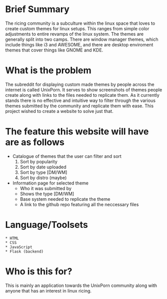 # Brief Summary
The ricing community is a subculture within the linux space that loves 
to create custom themes for linux setups. This ranges from simple color 
adjustments to entire revamps of the linux system. The themes are generally 
split into two camps. There are window manager themes, which include things 
like i3 and AWESOME, and there are desktop enviroment themes that cover things 
like GNOME and KDE.

# What is the problem
The subreddit for displaying custom made themes by people across the internet is
called UnixPorn. It serves to show screenshots of themes people create along with 
links to the files needed to replicate them. As it currently stands there is no
effective and intuitive way to filter through the various themes submitted by the 
community and replicate them with ease. This project wished to create a website to
solve just that.

# The feature this website will have are as follows
- Catalogue of themes that the user can filter and sort
    1. Sort by popularity
    2. Sort by date uploaded
    3. Sort by type [DM/WM]
    4. Sort by distro (maybe)
- Information page for selected theme
    * Who it was submitted by
    * Shows the type [DM/WM]
    * Base system needed to replicate the theme
    * A link to the github repo featuring all the neccessary files

# Language/Toolsets
    * HTML
    * CSS
    * JavaScript
    * Flask (backend)

# Who is this for?
This is mainly an application towards the UnixPorn community along with
anyone that has an interest in linux ricing.




